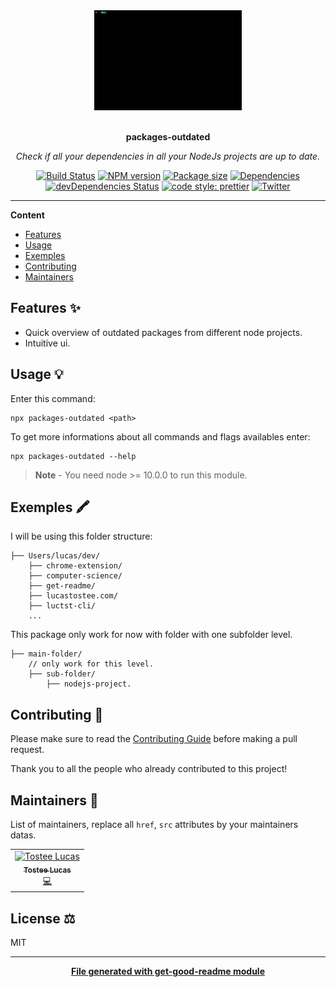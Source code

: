 <div align="center">
  <a href="#">
  	<img src="./img/manyprojects.gif" alt="Logo project" height="160" />
  </a>
  <br>
  <br>
  <p>
    <b>packages-outdated</b>
  </p>
  <p>
     <i>Check if all your dependencies in all your NodeJs projects are up to date.</i>
  </p>
  <p>

[![Build Status](https://travis-ci.com/luctst/packages-outdated.svg?branch=master)](https://travis-ci.com/luctst/packages-outdated)
[![NPM version](https://img.shields.io/npm/v/packages-outdated?style=flat-square)](https://img.shields.io/npm/v/packages-outdated?style=flat-square)
[![Package size](https://img.shields.io/bundlephobia/min/packages-outdated)](https://img.shields.io/bundlephobia/min/packages-outdated)
[![Dependencies](https://img.shields.io/david/luctst/packages-outdated.svg?style=popout-square)](https://david-dm.org/luctst/packages-outdated)
[![devDependencies Status](https://david-dm.org/luctst/packages-outdated/dev-status.svg?style=flat-square)](https://david-dm.org/luctst/packages-outdated?type=dev)
[![code style: prettier](https://img.shields.io/badge/code_style-prettier-ff69b4.svg?style=flat-square)](https://github.com/prettier/prettier)
[![Twitter](https://img.shields.io/twitter/follow/luctstt.svg?label=Follow&style=social)](https://twitter.com/luctstt)

  </p>
</div>

---

**Content**

* [Features](##features)
* [Usage](##usage)
* [Exemples](##exemples)
* [Contributing](##contributing)
* [Maintainers](##maintainers)

## Features ✨
* Quick overview of outdated packages from different node projects.
* Intuitive ui.

## Usage 💡
Enter this command:

```
npx packages-outdated <path>
```

To get more informations about all commands and flags availables enter:

```
npx packages-outdated --help
```

> **Note** - You need node >= 10.0.0 to run this module.

## Exemples 🖍
I will be using this folder structure:

```shell
├── Users/lucas/dev/
	├── chrome-extension/
	├── computer-science/
	├── get-readme/
	├── lucastostee.com/
	├── luctst-cli/
	...
```

This package only work for now with folder with one subfolder level.

```shell
├── main-folder/
	// only work for this level.
	├── sub-folder/
		├── nodejs-project.
```

## Contributing 🍰
Please make sure to read the [Contributing Guide]() before making a pull request.

Thank you to all the people who already contributed to this project!

## Maintainers 👷
List of maintainers, replace all `href`, `src` attributes by your maintainers datas.
<table>
  <tr>
    <td align="center"><a href="https://lucastostee.now.sh/"><img src="https://avatars3.githubusercontent.com/u/22588842?s=460&v=4" width="100px;" alt="Tostee Lucas"/><br /><sub><b>Tostee Lucas</b></sub></a><br /><a href="#" title="Code">💻</a></td>
  </tr>
</table>

## License ⚖️
MIT

---
<div align="center">
	<b>
		<a href="https://www.npmjs.com/package/get-good-readme">File generated with get-good-readme module</a>
	</b>
</div>
